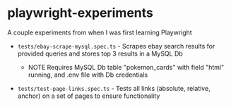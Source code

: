 # playwright-experiments
A couple experiments from when I was first learning Playwright

* `tests/ebay-scrape-mysql.spec.ts` - Scrapes ebay search results for provided queries and stores top 3 results in a MySQL Db
    - NOTE Requires MySQL Db table "pokemon_cards" with field "html" running, and .env file with Db credentials

* `tests/test-page-links.spec.ts` - Tests all links (absolute, relative, anchor) on a set of pages to ensure functionality
